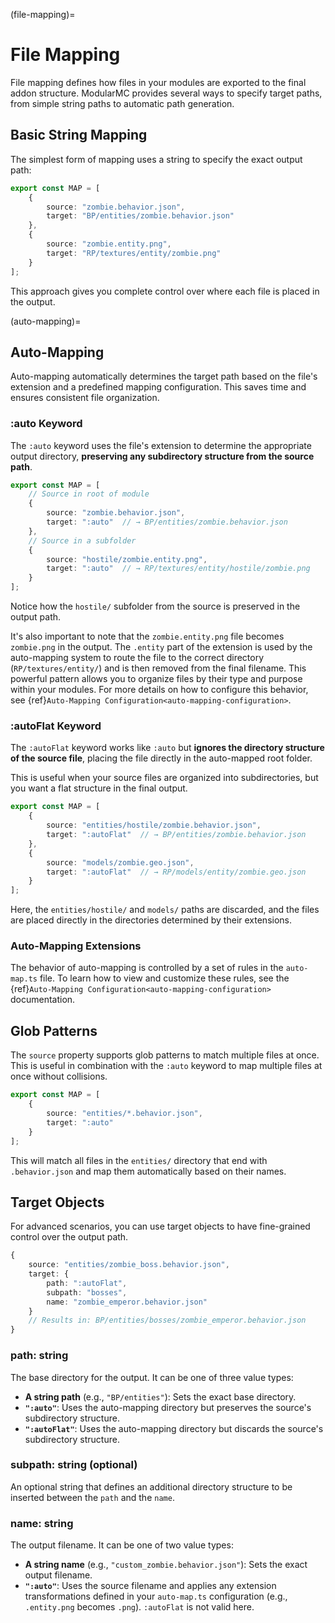 (file-mapping)=
# File Mapping

File mapping defines how files in your modules are exported to the final addon structure. ModularMC provides several ways to specify target paths, from simple string paths to automatic path generation.

## Basic String Mapping

The simplest form of mapping uses a string to specify the exact output path:

```typescript
export const MAP = [
    {
        source: "zombie.behavior.json",
        target: "BP/entities/zombie.behavior.json"
    },
    {
        source: "zombie.entity.png",
        target: "RP/textures/entity/zombie.png"
    }
];
```

This approach gives you complete control over where each file is placed in the output.

(auto-mapping)=
## Auto-Mapping

Auto-mapping automatically determines the target path based on the file's extension and a predefined mapping configuration. This saves time and ensures consistent file organization.

### :auto Keyword

The `:auto` keyword uses the file's extension to determine the appropriate output directory, **preserving any subdirectory structure from the source path**.

```typescript
export const MAP = [
    // Source in root of module
    {
        source: "zombie.behavior.json",
        target: ":auto"  // → BP/entities/zombie.behavior.json
    },
    // Source in a subfolder
    {
        source: "hostile/zombie.entity.png",
        target: ":auto"  // → RP/textures/entity/hostile/zombie.png
    }
];
```

Notice how the `hostile/` subfolder from the source is preserved in the output path.

It's also important to note that the `zombie.entity.png` file becomes `zombie.png` in the output. The `.entity` part of the extension is used by the auto-mapping system to route the file to the correct directory (`RP/textures/entity/`) and is then removed from the final filename. This powerful pattern allows you to organize files by their type and purpose within your modules. For more details on how to configure this behavior, see {ref}`Auto-Mapping Configuration<auto-mapping-configuration>`.

### :autoFlat Keyword

The `:autoFlat` keyword works like `:auto` but **ignores the directory structure of the source file**, placing the file directly in the auto-mapped root folder.

This is useful when your source files are organized into subdirectories, but you want a flat structure in the final output.

```typescript
export const MAP = [
    {
        source: "entities/hostile/zombie.behavior.json",
        target: ":autoFlat"  // → BP/entities/zombie.behavior.json
    },
    {
        source: "models/zombie.geo.json",
        target: ":autoFlat"  // → RP/models/entity/zombie.geo.json
    }
];
```

Here, the `entities/hostile/` and `models/` paths are discarded, and the files are placed directly in the directories determined by their extensions.

### Auto-Mapping Extensions

The behavior of auto-mapping is controlled by a set of rules in the `auto-map.ts` file. To learn how to view and customize these rules, see the {ref}`Auto-Mapping Configuration<auto-mapping-configuration>` documentation.


## Glob Patterns
The `source` property supports glob patterns to match multiple files at once. This is useful in combination with the `:auto` keyword to map multiple files at once without collisions.

```typescript
export const MAP = [
    {
        source: "entities/*.behavior.json",
        target: ":auto"
    }
];
```

This will match all files in the `entities/` directory that end with `.behavior.json` and map them automatically based on their names.

## Target Objects

For advanced scenarios, you can use target objects to have fine-grained control over the output path.

```typescript
{
    source: "entities/zombie_boss.behavior.json",
    target: {
        path: ":autoFlat",
        subpath: "bosses",
        name: "zombie_emperor.behavior.json"
    }
    // Results in: BP/entities/bosses/zombie_emperor.behavior.json
}
```


### path: string
The base directory for the output. It can be one of three value types:
- **A string path** (e.g., `"BP/entities"`): Sets the exact base directory.
- **`":auto"`**: Uses the auto-mapping directory but preserves the source's subdirectory structure.
- **`":autoFlat"`**: Uses the auto-mapping directory but discards the source's subdirectory structure.

### subpath: string (optional)
An optional string that defines an additional directory structure to be inserted between the `path` and the `name`.

### name: string
The output filename. It can be one of two value types:
- **A string name** (e.g., `"custom_zombie.behavior.json"`): Sets the exact output filename.
- **`":auto"`**: Uses the source filename and applies any extension transformations defined in your `auto-map.ts` configuration (e.g., `.entity.png` becomes `.png`). `:autoFlat` is not valid here.
